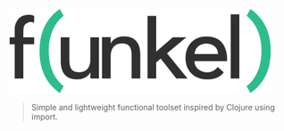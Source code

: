 ![Funkel](media/logo.png)

> Simple and lightweight functional toolset inspired by Clojure using import.
